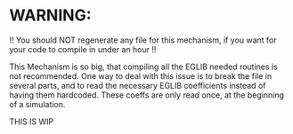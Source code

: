 # WARNING: 
!! You should NOT regenerate any file for this mechanism, if you want for your code to
compile in under an hour !!

This Mechanism is so big, that compiling all the EGLIB needed routines is not recommended.
One way to deal with this issue is to break the file in several parts, and to read the necessary
EGLIB coefficients instead of having them hardcoded. These coeffs are only read once, at the
beginning of a simulation.

THIS IS WIP
